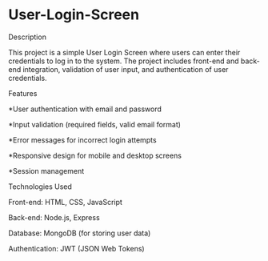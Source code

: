 ﻿# User-Login-Screen

Description

This project is a simple User Login Screen where users can enter their credentials to log in to the system. The project includes front-end and back-end integration, validation of user input, and authentication of user credentials.

Features

*User authentication with email and password

*Input validation (required fields, valid email format)

*Error messages for incorrect login attempts

*Responsive design for mobile and desktop screens

*Session management



Technologies Used

Front-end: HTML, CSS, JavaScript

Back-end: Node.js, Express

Database: MongoDB (for storing user data)

Authentication: JWT (JSON Web Tokens)
